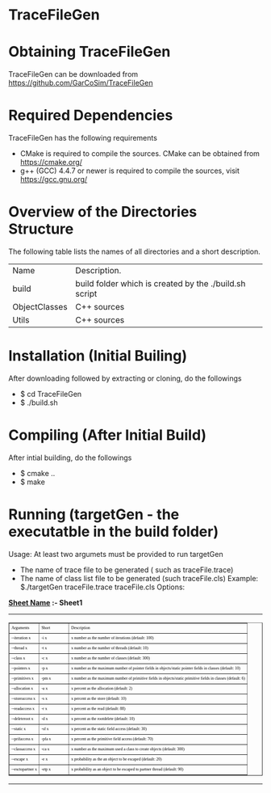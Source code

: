 # TraceFileGen

# Obtaining TraceFileGen
TraceFileGen can be downloaded from https://github.com/GarCoSim/TraceFileGen

# Required Dependencies
  TraceFileGen has the following requirements
  * CMake is required to compile the sources. CMake can be obtained from https://cmake.org/
  * g++ (GCC) 4.4.7 or newer is required to compile the sources, visit https://gcc.gnu.org/

# Overview of the Directories Structure
  The following table lists the names of all directories and a short description.
  <table>
  <tbody>
    <tr>
      <td>
      <div>Name</div>
      </td>
      <td>
      Description.
      </td>
      </tr>
    <tr>
      <td>
      <div>build</div>
      </td>
      <td>
      build folder which is created by the ./build.sh script 
      </td>
      </tr>
    <tr>
      <td>
      <div>ObjectClasses</div>
      </td>
      <td>
      C++ sources
      </td>
      </tr>
    <tr>
      <td>
      <div>Utils</div>
      </td>
      <td>
       C++ sources 
      </td>
      </tr>
  </tbody>
  </table>
  
# Installation (Initial Builing)
  After downloading followed by extracting or cloning, do the followings
  * $ cd TraceFileGen
  * $ ./build.sh

# Compiling (After Initial Build)
  After intial building, do the followings
  * $ cmake ..
  * $ make
  
# Running (targetGen - the executatble in the build folder)
Usage: At least two argumets must be provided to run targetGen
* The name of trace file to be generated ( such as traceFile.trace)
* The name of class list file to be generated (such traceFile.cls)
Example: $./targetGen traceFile.trace traceFile.cls
Options:


<html>
    <head>
        <title>Excel To HTML using codebeautify.org</title>
    </head>
    <body>
        <b>
            <u>Sheet Name</u> :- Sheet1
        </b>
        <hr>
            <table class="" cellspacing=0 border=1>
                <tbody>
                    <tr style="height:20px;">
                        <td style="font-family:Times New Roman;font-size:8px;color:#000000;min-width:50px">
                            <nobr>Arguments</nobr>
                        </td>
                        <td style="font-family:Times New Roman;font-size:8px;color:#000000;min-width:50px">
                            <nobr>Short</nobr>
                        </td>
                        <td style="font-family:Times New Roman;font-size:8px;color:#000000;min-width:50px">
                            <nobr>Description</nobr>
                        </td>
                    </tr>
                    <tr style="height:20px;">
                        <td style="font-family:Times New Roman;font-size:8px;color:#000000;min-width:50px">
                            <nobr> --iteration x </nobr>
                        </td>
                        <td style="font-family:Times New Roman;font-size:8px;color:#000000;min-width:50px">
                            <nobr>-i x</nobr>
                        </td>
                        <td style="font-family:Times New Roman;font-size:8px;color:#000000;min-width:50px">
                            <nobr>x number as the number of iterations (default: 100)</nobr>
                        </td>
                    </tr>
                    <tr style="height:20px;">
                        <td style="font-family:Times New Roman;font-size:8px;color:#000000;min-width:50px">
                            <nobr> --thread x</nobr>
                        </td>
                        <td style="font-family:Times New Roman;font-size:8px;color:#000000;min-width:50px">
                            <nobr>-t x</nobr>
                        </td>
                        <td style="font-family:Times New Roman;font-size:8px;color:#000000;min-width:50px">
                            <nobr>x number as the number of threads (default: 10)</nobr>
                        </td>
                    </tr>
                    <tr style="height:20px;">
                        <td style="font-family:Times New Roman;font-size:8px;color:#000000;min-width:50px">
                            <nobr> --class x</nobr>
                        </td>
                        <td style="font-family:Times New Roman;font-size:8px;color:#000000;min-width:50px">
                            <nobr>-c x</nobr>
                        </td>
                        <td style="font-family:Times New Roman;font-size:8px;color:#000000;min-width:50px">
                            <nobr>x number as the number of classes (default: 300)</nobr>
                        </td>
                    </tr>
                    <tr style="height:20px;">
                        <td style="font-family:Times New Roman;font-size:8px;color:#000000;min-width:50px">
                            <nobr> --pointers x</nobr>
                        </td>
                        <td style="font-family:Times New Roman;font-size:8px;color:#000000;min-width:50px">
                            <nobr>-p x</nobr>
                        </td>
                        <td style="font-family:Times New Roman;font-size:8px;color:#000000;min-width:50px">
                            <nobr>x number as the maximum number of pointer fields in objects/static pointer fields in classes (default: 10)</nobr>
                        </td>
                    </tr>
                    <tr style="height:20px;">
                        <td style="font-family:Times New Roman;font-size:8px;color:#000000;min-width:50px">
                            <nobr> --primitives x</nobr>
                        </td>
                        <td style="font-family:Times New Roman;font-size:8px;color:#000000;min-width:50px">
                            <nobr>-pm x</nobr>
                        </td>
                        <td style="font-family:Times New Roman;font-size:8px;color:#000000;min-width:50px">
                            <nobr>x number as the maximum number of primitive fields in objects/static primitive fields in classes (default: 6)</nobr>
                        </td>
                    </tr>
                    <tr style="height:20px;">
                        <td style="font-family:Times New Roman;font-size:8px;color:#000000;min-width:50px">
                            <nobr> --allocation x</nobr>
                        </td>
                        <td style="font-family:Times New Roman;font-size:8px;color:#000000;min-width:50px">
                            <nobr>-a x</nobr>
                        </td>
                        <td style="font-family:Times New Roman;font-size:8px;color:#000000;min-width:50px">
                            <nobr>x percent as the allocation (default: 2)</nobr>
                        </td>
                    </tr>
                    <tr style="height:20px;">
                        <td style="font-family:Times New Roman;font-size:8px;color:#000000;min-width:50px">
                            <nobr> --storeaccess x</nobr>
                        </td>
                        <td style="font-family:Times New Roman;font-size:8px;color:#000000;min-width:50px">
                            <nobr>-s x</nobr>
                        </td>
                        <td style="font-family:Times New Roman;font-size:8px;color:#000000;min-width:50px">
                            <nobr>x percent as the store (default: 10)</nobr>
                        </td>
                    </tr>
                    <tr style="height:20px;">
                        <td style="font-family:Times New Roman;font-size:8px;color:#000000;min-width:50px">
                            <nobr> --readaccess x</nobr>
                        </td>
                        <td style="font-family:Times New Roman;font-size:8px;color:#000000;min-width:50px">
                            <nobr>-r x</nobr>
                        </td>
                        <td style="font-family:Times New Roman;font-size:8px;color:#000000;min-width:50px">
                            <nobr>x percent as the read (default: 88)</nobr>
                        </td>
                    </tr>
                    <tr style="height:20px;">
                        <td style="font-family:Times New Roman;font-size:8px;color:#000000;min-width:50px">
                            <nobr> --deleteroot x</nobr>
                        </td>
                        <td style="font-family:Times New Roman;font-size:8px;color:#000000;min-width:50px">
                            <nobr>-d x</nobr>
                        </td>
                        <td style="font-family:Times New Roman;font-size:8px;color:#000000;min-width:50px">
                            <nobr>x percent as the rootdelete (default: 10)</nobr>
                        </td>
                    </tr>
                    <tr style="height:20px;">
                        <td style="font-family:Times New Roman;font-size:8px;color:#000000;min-width:50px">
                            <nobr> --static x</nobr>
                        </td>
                        <td style="font-family:Times New Roman;font-size:8px;color:#000000;min-width:50px">
                            <nobr>-sf x</nobr>
                        </td>
                        <td style="font-family:Times New Roman;font-size:8px;color:#000000;min-width:50px">
                            <nobr>x percent as the static field access (default: 30)</nobr>
                        </td>
                    </tr>
                    <tr style="height:20px;">
                        <td style="font-family:Times New Roman;font-size:8px;color:#000000;min-width:50px">
                            <nobr> --prifaccess x</nobr>
                        </td>
                        <td style="font-family:Times New Roman;font-size:8px;color:#000000;min-width:50px">
                            <nobr>-pfa x</nobr>
                        </td>
                        <td style="font-family:Times New Roman;font-size:8px;color:#000000;min-width:50px">
                            <nobr>x percent as the primitive field access (default: 70)</nobr>
                        </td>
                    </tr>
                    <tr style="height:20px;">
                        <td style="font-family:Times New Roman;font-size:8px;color:#000000;min-width:50px">
                            <nobr> --classaccess x</nobr>
                        </td>
                        <td style="font-family:Times New Roman;font-size:8px;color:#000000;min-width:50px">
                            <nobr>-ca x</nobr>
                        </td>
                        <td style="font-family:Times New Roman;font-size:8px;color:#000000;min-width:50px">
                            <nobr>x number as the maximum used a class to create objects (default: 300)</nobr>
                        </td>
                    </tr>
                    <tr style="height:20px;">
                        <td style="font-family:Times New Roman;font-size:8px;color:#000000;min-width:50px">
                            <nobr> --escape x</nobr>
                        </td>
                        <td style="font-family:Times New Roman;font-size:8px;color:#000000;min-width:50px">
                            <nobr>-e x</nobr>
                        </td>
                        <td style="font-family:Times New Roman;font-size:8px;color:#000000;min-width:50px">
                            <nobr>x probability as the an object to be escaped (default: 20)</nobr>
                        </td>
                    </tr>
                    <tr style="height:20px;">
                        <td style="font-family:Times New Roman;font-size:8px;color:#000000;min-width:50px">
                            <nobr> --esctopartner x</nobr>
                        </td>
                        <td style="font-family:Times New Roman;font-size:8px;color:#000000;min-width:50px">
                            <nobr>-etp x</nobr>
                        </td>
                        <td style="font-family:Times New Roman;font-size:8px;color:#000000;min-width:50px">
                            <nobr>x probability as an object to be escaped to partner thread (default: 90)</nobr>
                        </td>
                    </tr>
                </tbody>
            </table>
            <hr>
            </body>
        </html>
